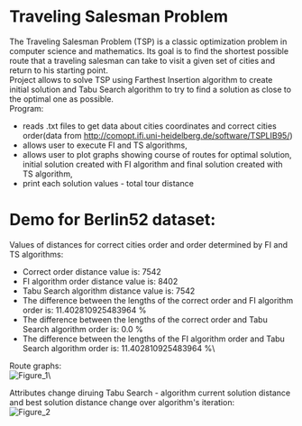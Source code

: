 # Traveling Salesman Problem

The Traveling Salesman Problem (TSP) is a classic optimization problem in computer science and mathematics. Its goal is to find the shortest possible route that a traveling salesman can take to visit a given set of cities and return to his starting point.\
Project allows to solve TSP using Farthest Insertion algorithm to create initial solution and Tabu Search algorithm to try to find a solution as close to the optimal one as possible.\
Program:
- reads .txt files to get data about cities coordinates and correct cities order(data from http://comopt.ifi.uni-heidelberg.de/software/TSPLIB95/)
- allows user to execute FI and TS algorithms,
- allows user to plot graphs showing course of routes for optimal solution, initial solution created with FI algorithm and final solution created with TS algorithm,
- print each solution values - total tour distance

# Demo for Berlin52 dataset:
Values of distances for correct cities order and order determined by FI and TS algorithms:
- Correct order distance value is: 7542
- FI algorithm order distance value is: 8402
- Tabu Search algorithm distance value is: 7542
- The difference between the lengths of the correct order and FI algorithm order is: 11.402810925483964 %
- The difference between the lengths of the correct order and Tabu Search algorithm order is: 0.0 %
- The difference between the lengths of the FI algorithm order and Tabu Search algorithm order is: 11.402810925483964 %\

Route graphs:\
![Figure_1](https://github.com/Qubav/Traveling_Salesman_Problem/assets/124883831/d8dc9a97-7327-4e35-b30d-5c9464430922)\

Attributes change diruing Tabu Search - algorithm current solution distance and best solution distance change over algorithm's iteration:\
![Figure_2](https://github.com/Qubav/Traveling_Salesman_Problem/assets/124883831/9d7cab7d-260d-487a-b1d4-34b660b250a9)
